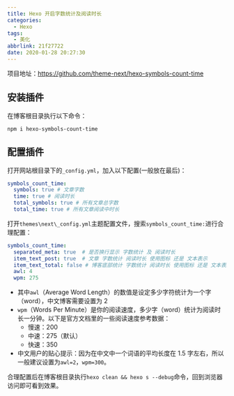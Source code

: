 ```yaml
---
title: Hexo 开启字数统计及阅读时长
categories:
  - Hexo
tags:
  - 美化
abbrlink: 21f27722
date: 2020-01-28 20:27:30
---
```


项目地址：https://github.com/theme-next/hexo-symbols-count-time

## 安装插件

在博客根目录执行以下命令：

```shell
npm i hexo-symbols-count-time
```

<!-- more -->	

## 	配置插件

打开网站根目录下的`_config.yml`，加入以下配置(一般放在最后)：

```yaml
symbols_count_time:
  symbols: true # 文章字数
  time: true # 阅读时长
  total_symbols: true # 所有文章总字数
  total_time: true # 所有文章阅读中时长
```

打开`themes\next\_config.yml`主题配置文件，搜索`symbols_count_time:`进行合理配置：

```yaml
symbols_count_time:
  separated_meta: true  # 是否换行显示 字数统计 及 阅读时长
  item_text_post: true  # 文章 字数统计 阅读时长 使用图标 还是 文本表示
  item_text_total: false # 博客底部统计 字数统计 阅读时长 使用图标 还是 文本表示
  awl: 4
  wpm: 275
```



- 其中`awl`（Average Word Length）的数值是设定多少字符统计为一个字（word），中文博客需要设置为 2
- `wpm`（Words Per Minute）是你的阅读速度，多少字（word）统计为阅读时长一分钟。以下是官方文档里的一些阅读速度参考数据：
  - 慢速：200
  - 中速：275（默认）
  - 快速：350
- 中文用户的贴心提示：因为在中文中一个词语的平均长度在 1.5 字左右，所以一般建议设置为`awl=2`，`wpm=300`。

合理配置后在博客根目录执行`hexo clean && hexo s --debug`命令，回到浏览器访问即可看到效果。